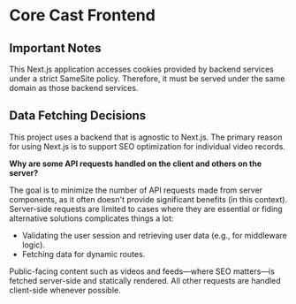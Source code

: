 # Core Cast Frontend

## Important Notes

This Next.js application accesses cookies provided by backend services under a strict SameSite policy. Therefore, it must be served under the same domain as those backend services.

## Data Fetching Decisions

This project uses a backend that is agnostic to Next.js. The primary reason for using Next.js is to support SEO optimization for individual video records.

**Why are some API requests handled on the client and others on the server?**

The goal is to minimize the number of API requests made from server components, as it often doesn't provide significant benefits (in this context). Server-side requests are limited to cases where they are essential or fiding alternative solutions complicates things a lot:

- Validating the user session and retrieving user data (e.g., for middleware logic).
- Fetching data for dynamic routes.

Public-facing content such as videos and feeds—where SEO matters—is fetched server-side and statically rendered. All other requests are handled client-side whenever possible.
